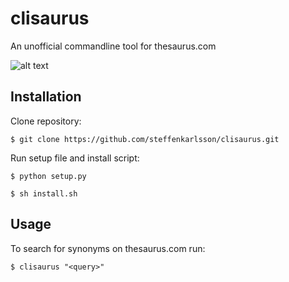 # clisaurus
An unofficial commandline tool for thesaurus.com

![alt text](https://github.com/steffenkarlsson/clisaurus/blob/master/example.png "Example of a clisaurus request and response")

## Installation
Clone repository:

    $ git clone https://github.com/steffenkarlsson/clisaurus.git

Run setup file and install script:

    $ python setup.py

    $ sh install.sh

## Usage
To search for synonyms on thesaurus.com run:

    $ clisaurus "<query>"
